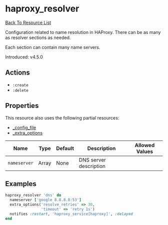 # haproxy_resolver

[Back To Resource List](https://github.com/sous-chefs/haproxy#resources)

Configuration related to name resolution in HAProxy. There can be as many as resolver sections as needed.

Each section can contain many name servers.

Introduced: v4.5.0

## Actions

* `:create`
* `:delete`

## Properties

This resource also uses the following partial resources:

* [_config_file](https://github.com/sous-chefs/haproxy/tree/master/documentation/partial_config_file.md)
* [_extra_options](https://github.com/sous-chefs/haproxy/tree/master/documentation/partial_extra_options.md)

| Name         | Type  | Default | Description            | Allowed Values |
|--------------|-------|---------|------------------------|----------------|
| `nameserver` | Array | None    | DNS server description |                |

## Examples

```ruby
haproxy_resolver 'dns' do
  nameserver ['google 8.8.8.8:53']
  extra_options('resolve_retries' => 30,
                'timeout' => 'retry 1s')
  notifies :restart, 'haproxy_service[haproxy]', :delayed
end
```
